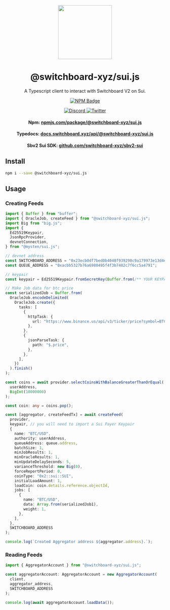 <div align="center">
  <a href="#">
    <img height="170" src="https://github.com/switchboard-xyz/sbv2-core/raw/main/website/static/img/icons/switchboard/avatar.svg" />
  </a>

  <h1>@switchboard-xyz/sui.js</h1>

  <p>A Typescript client to interact with Switchboard V2 on Sui.</p>

  <p>
	  <a href="https://www.npmjs.com/package/@switchboard-xyz/sui.js">
      <img alt="NPM Badge" src="https://img.shields.io/github/package-json/v/switchboard-xyz/sbv2-sui?color=red&filename=javascript%2Fsui.js%2Fpackage.json&label=%40switchboard-xyz%2Fsui.js&logo=npm">
    </a>
  </p>

  <p>
    <a href="https://discord.gg/switchboardxyz">
      <img alt="Discord" src="https://img.shields.io/discord/841525135311634443?color=blueviolet&logo=discord&logoColor=white">
    </a>
    <a href="https://twitter.com/switchboardxyz">
      <img alt="Twitter" src="https://img.shields.io/twitter/follow/switchboardxyz?label=Follow+Switchboard" />
    </a>
  </p>

  <h4>
    <strong>Npm: </strong><a href="https://www.npmjs.com/package/@switchboard-xyz/sui.js">npmjs.com/package/@switchboard-xyz/sui.js</a>
  </h4>
  <h4>
    <strong>Typedocs: </strong><a href="https://docs.switchboard.xyz/api/@switchboard-xyz/sui.js">docs.switchboard.xyz/api/@switchboard-xyz/sui.js</a>
  </h4>
  <h4>
    <strong>Sbv2 Sui SDK: </strong><a href="https://github.com/switchboard-xyz/sbv2-sui">github.com/switchboard-xyz/sbv2-sui</a>
  </h4>
</div>

## Install

```bash
npm i --save @switchboard-xyz/sui.js
```

## Usage

### Creating Feeds

```ts
import { Buffer } from "buffer";
import { OracleJob, createFeed } from "@switchboard-xyz/sui.js";
import Big from "big.js";
import {
  Ed25519Keypair,
  JsonRpcProvider,
  devnetConnection,
} from "@mysten/sui.js";

// devnet address
const SWITCHBOARD_ADDRESS = "0x23ecb0df7bed0b4048f939298c9a179973e13d4e";
const QUEUE_ADDRESS = "0xacbb5327b76a6980495f4f3b7482c7f6cc5a4791";

// keypair
const keypair = Ed25519Keypair.fromSecretKey(Buffer.from(/** YOUR KEYPAIR IMPORT GOES HERE **/, "hex"));

// Make Job data for btc price
const serializedJob = Buffer.from(
  OracleJob.encodeDelimited(
    OracleJob.create({
      tasks: [
        {
          httpTask: {
            url: "https://www.binance.us/api/v3/ticker/price?symbol=BTCUSD",
          },
        },
        {
          jsonParseTask: {
            path: "$.price",
          },
        },
      ],
    })
  ).finish()
);

const coins = await provider.selectCoinsWithBalanceGreaterThanOrEqual(
  userAddress,
  BigInt(10000000)
);

const coin: any = coins.pop();

const [aggregator, createFeedTx] = await createFeed(
  provider,
  keypair, // you will need to import a Sui Payer Keypair
  {
    name: "BTC/USD",
    authority: userAddress,
    queueAddress: queue.address,
    batchSize: 1,
    minJobResults: 1,
    minOracleResults: 1,
    minUpdateDelaySeconds: 5,
    varianceThreshold: new Big(0),
    forceReportPeriod: 0,
    coinType: "0x2::sui::SUI",
    initialLoadAmount: 1,
    loadCoin: coin.details.reference.objectId,
    jobs: [
      {
        name: "BTC/USD",
        data: Array.from(serializedJob1),
        weight: 1,
      },
    ],
  },
  SWITCHBOARD_ADDRESS
);

console.log(`Created Aggregator address ${aggregator.address}.`);
```

### Reading Feeds

```ts
import { AggregatorAccount } from "@switchboard-xyz/sui.js";

const aggregatorAccount: AggregatorAccount = new AggregatorAccount(
  client,
  aggregator_address,
  SWITCHBOARD_ADDRESS
);

console.log(await aggregatorAccount.loadData());
```
